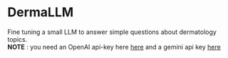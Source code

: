 # DermaLLM
Fine tuning a small LLM to answer simple questions about dermatology topics. <br>
**NOTE** : you need an OpenAI api-key  here [here](https://platform.openai.com/api-keys) and a gemini api key [here](https://ai.google.dev/gemini-api/docs/api-key)

